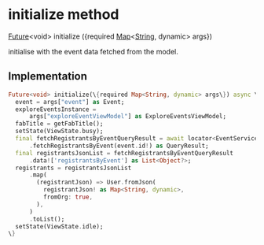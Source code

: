 


# initialize method








[Future](https://api.flutter.dev/flutter/dart-async/Future-class.html)&lt;void> initialize
(\{required [Map](https://api.flutter.dev/flutter/dart-core/Map-class.html)&lt;[String](https://api.flutter.dev/flutter/dart-core/String-class.html), dynamic> args\})





<p>initialise with the event data fetched from the model.</p>



## Implementation

```dart
Future<void> initialize(\{required Map<String, dynamic> args\}) async \{
  event = args["event"] as Event;
  exploreEventsInstance =
      args["exploreEventViewModel"] as ExploreEventsViewModel;
  fabTitle = getFabTitle();
  setState(ViewState.busy);
  final fetchRegistrantsByEventQueryResult = await locator<EventService>()
      .fetchRegistrantsByEvent(event.id!) as QueryResult;
  final registrantsJsonList = fetchRegistrantsByEventQueryResult
      .data!['registrantsByEvent'] as List<Object?>;
  registrants = registrantsJsonList
      .map(
        (registrantJson) => User.fromJson(
          registrantJson! as Map<String, dynamic>,
          fromOrg: true,
        ),
      )
      .toList();
  setState(ViewState.idle);
\}
```







